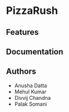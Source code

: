 # PizzaRush

## Features

## Documentation 

## Authors 
* Anusha Datta
* Mehul Kumar
* Divvij Chandna 
* Palak Somani 
